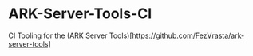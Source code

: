 # ARK-Server-Tools-CI
CI Tooling for the (ARK Server Tools)[https://github.com/FezVrasta/ark-server-tools]
